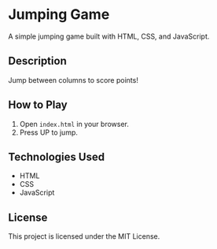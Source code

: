 # Jumping Game

A simple jumping game built with HTML, CSS, and JavaScript.

## Description
Jump between columns to score points!

## How to Play
1. Open `index.html` in your browser.
2. Press UP to jump.

## Technologies Used
- HTML
- CSS
- JavaScript

## License
This project is licensed under the MIT License.